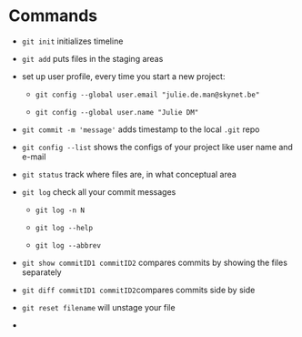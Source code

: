 # Commands

- `git init` initializes timeline

- `git add` puts files in the staging areas

- set up user profile, every time you start a new project: 
  
  - `git config --global user.email "julie.de.man@skynet.be"`
  
  - `git config --global user.name "Julie DM"`

- `git commit -m 'message'` adds timestamp to the local `.git` repo

- `git config --list` shows the configs of your project like user name and e-mail

- `git status` track where files are, in what conceptual area

- `git log` check all your commit messages
  
  - `git log -n N`
  
  - `git log --help`
  
  - `git log --abbrev`

- `git show commitID1 commitID2` compares commits by showing the files separately 

- `git diff commitID1 commitID2`compares commits side by side

- `git reset filename` will unstage your file

- 
